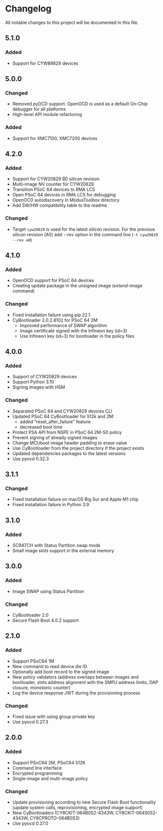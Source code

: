 # Changelog
All notable changes to this project will be documented in this file.

## 5.1.0
### Added
- Support for CYW89829 devices

## 5.0.0
### Changed
- Removed pyOCD support. OpenOCD is used as a default On-Chip debugger for all platforms
- High-level API module refactoring

### Added
- Support for XMC7100, XMC7200 devices

## 4.2.0
### Added
- Support for CYW20829 B0 silicon revision
- Multi-image NV counter for CYW20829
- Transition PSoC 64 devices to RMA LCS
- Open PSoC 64 devices in RMA LCS for debugging
- OpenOCD autodiscovery in ModusToolbox directory 
- Add SW/HW compatibility table to the readme

### Changed
- Target `cyw20829` is used for the latest silicon revision. For the previous silicon revision (A0) add _--rev_ option in the command line (`-t cyw20829 --rev a0`)

## 4.1.0
### Added
- OpenOCD support for PSoC 64 devices
- Creating update package in the unsigned image (_extend-image_ command)

### Changed
- Fixed installation failure using pip 22.1
- CyBootloader 2.0.2.8102 for PSoC 64 2M:
  - Improved performance of SWAP algorithm
  - Image certificate signed with the Infineon key (id=3)
  - Use Infineon key (id=3) for bootloader in the policy files

## 4.0.0
### Added
- Support of CYW20829 devices
- Support Python 3.10
- Signing images with HSM

### Changed
- Separated PSoC 64 and CYW20829 devices CLI
- Updated PSoC 64 CyBootloader for 512k and 2M:
  - added "reset_after_failure" feature
  - decreased boot time
- Protect PSA API from NSPE in PSoC 64 2M-S0 policy
- Prevent signing of already signed images
- Change MCUboot image header padding to erase value
- Use CyBootloader from the project directory if the project exists
- Updated dependencies packages to the latest versions
- Use pyocd 0.32.3

## 3.1.1
### Changed
- Fixed installation failure on macOS Big Sur and Apple M1 chip
- Fixed installation failure in Python 3.9

## 3.1.0
### Added
- SCRATCH with Status Partition swap mode
- Small image slots support in the external memory

## 3.0.0
### Added
- Image SWAP using Status Partition

### Changed
- CyBootloader 2.0
- Secure Flash Boot 4.0.2 support

## 2.1.0
### Added
- Support PSoC64 1M
- New command to read device die ID
- Optionally add boot record to the signed image
- New policy validators (address overlaps between images and bootloader, slots address alignment with the SMPU address limits, DAP closure, monotonic counter)
- Log the device response JWT during the provisioning process

### Changed
- Fixed issue with using group private key
- Use pyocd 0.27.3


## 2.0.0
### Added
- Support PSoC64 2M, PSoC64 512K
- Command line interface
- Encrypted programming
- Single-image and multi-image policy

### Changed
- Update provisioning according to new Secure Flash Boot functionality (update system calls, reprovisioning, encrypted image support)
- New CyBootloaders (CY8CKIT-064B0S2-4343W, CY8CKIT-064S0S2-4343W, CY8CPROTO-064B0S3)
- Use pyocd 0.27.0
